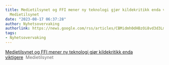 ```yaml
---
title: Medietilsynet og FFI mener ny teknologi gjør kildekritikk enda viktigere -
  Medietilsynet
date: "2023-08-17 06:37:28"
author: Nyhetsovervaking
authorlink: https://news.google.com/rss/articles/CBMidmh0dHBzOi8vd3d3Lm1lZGlldGlsc3luZXQubm8vbnloZXRlci9ha3R1ZWx0L21lZGlldGlsc3luZXQtb2ctZmZpLW1lbmVyLW55LXRla25vbG9naS1nam9yLWtpbGRla3JpdGlray1lbmRhLXZpa3RpZ2VyZS_SAQA?oc=5
tags:
- Nyhetsovervaking
---
```

<a href="https://news.google.com/rss/articles/CBMidmh0dHBzOi8vd3d3Lm1lZGlldGlsc3luZXQubm8vbnloZXRlci9ha3R1ZWx0L21lZGlldGlsc3luZXQtb2ctZmZpLW1lbmVyLW55LXRla25vbG9naS1nam9yLWtpbGRla3JpdGlray1lbmRhLXZpa3RpZ2VyZS_SAQA?oc=5" target="_blank">Medietilsynet og FFI mener ny teknologi gjør kildekritikk enda viktigere</a>&nbsp;&nbsp;<font color="#6f6f6f">Medietilsynet</font>